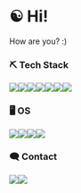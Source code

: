 # ☯️ Hi!

How are you? :)

### ⛏️ Tech Stack
<img src="https://img.shields.io/badge/Python-3776AB?style=for-the-badge&logo=python&logoColor=white"><img src="https://img.shields.io/badge/Go-00ADD8?style=for-the-badge&logo=go&logoColor=white"><img src="https://img.shields.io/badge/C%23-239120?style=for-the-badge&logo=c-sharp&logoColor=white"><img src="https://img.shields.io/badge/JavaScript-F7DF1E?style=for-the-badge&logo=javascript&logoColor=black"><img src="https://img.shields.io/badge/Node.js-43853D?style=for-the-badge&logo=node.js&logoColor=white"><img src="https://img.shields.io/badge/PHP-777BB4?style=for-the-badge&logo=php&logoColor=white"><img src="https://img.shields.io/badge/Rust-000000?style=for-the-badge&logo=rust&logoColor=white">

### 🖥️ OS
<img src="https://img.shields.io/badge/Arch_Linux-1793D1?style=for-the-badge&logo=arch-linux&logoColor=white"><img src="https://img.shields.io/badge/Debian-A81D33?style=for-the-badge&logo=debian&logoColor=white"><img src="https://img.shields.io/badge/Kali_Linux-557C94?style=for-the-badge&logo=kali-linux&logoColor=white"><img src="https://img.shields.io/badge/Zorin%20OS-0CC1F3?style=for-the-badge&logo=zorin&logoColor=white">

### 🗨️ Contact
<a href="mailto:lester@ratcorp.com.br"><img src="https://img.shields.io/badge/Gmail-D14836?style=for-the-badge&logo=gmail&logoColor=white"/></a>[<img src="https://img.shields.io/badge/Discord-7289DA?style=for-the-badge&logo=discord&logoColor=white">](https://discord.com/users/576544706507309086)
